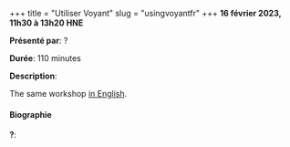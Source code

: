 +++
title = "Utiliser Voyant"
slug = "usingvoyantfr"
+++
**16 février 2023, 11h30 à 13h20 HNE**

**Présenté par**: ?

**Durée**: 110 minutes

**Description**:

The same workshop [in English](/usingvoyant).

#### Biographie

**?**:

<!-- {{< vimeo 690948795 >}} -->
<!-- <br> -->

<!-- - [Watch this session on Vimeo](https://vimeo.com/690948795) -->
